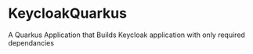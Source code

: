 # KeycloakQuarkus

A Quarkus Application that Builds Keycloak application with only required dependancies
